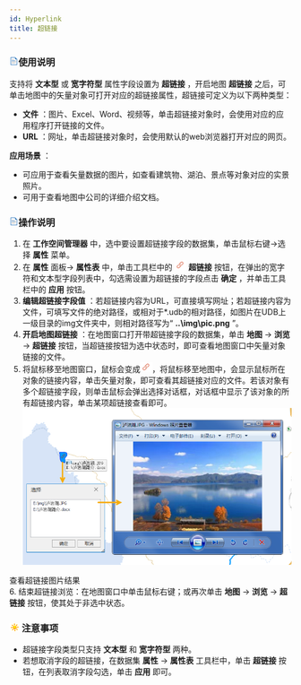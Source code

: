 ```yaml
---
id: Hyperlink
title: 超链接
---
```

### ![](../../img/read.gif)使用说明

支持将 **文本型** 或 **宽字符型** 属性字段设置为 **超链接** ，开启地图 **超链接**
之后，可单击地图中的矢量对象可打开对应的超链接属性，超链接可定义为以下两种类型：

  * **文件** ：图片、Excel、Word、视频等，单击超链接对象时，会使用对应的应用程序打开链接的文件。
  * **URL** ：网址，单击超链接对象时，会使用默认的web浏览器打开对应的网页。

**应用场景** ：

  * 可应用于查看矢量数据的图片，如查看建筑物、湖泊、景点等对象对应的实景照片。
  * 可用于查看地图中公司的详细介绍文档。

### ![](../../img/read.gif)操作说明

  1. 在 **工作空间管理器** 中，选中要设置超链接字段的数据集，单击鼠标右键->选择 **属性** 菜单。
  2. 在 **属性** 面板-> **属性表** 中，单击工具栏中的 ![](img/HyperlinkIcon.png) **超链接** 按钮，在弹出的宽字符和文本型字段列表中，勾选需设置为超链接的字段点击 **确定** ，并单击工具栏中的 **应用** 按钮。    
 3. **编辑超链接字段值** ：若超链接内容为URL，可直接填写网址；若超链接内容为文件，可填写文件的绝对路径，或相对于*.udb的相对路径，如图片在UDB上一级目录的img文件夹中，则相对路径写为“ **..\img\pic.png** ”。
  4. **开启地图超链接** ：在地图窗口打开带超链接字段的数据集，单击 **地图** -> **浏览** -> **超链接** 按钮，当超链接按钮为选中状态时，即可查看地图窗口中矢量对象链接的文件。
  5. 将鼠标移至地图窗口，鼠标会变成![](img/HyperlinkIcon.png)，将鼠标移至地图中，会显示鼠标所在对象的链接内容，单击矢量对象，即可查看其超链接对应的文件。若该对象有多个超链接字段，则单击鼠标会弹出选择对话框，对话框中显示了该对象的所有超链接内容，单击某项超链接查看即可。
![](img/HyperlinkResult.png)  

查看超链接图片结果  
  6. 结束超链接浏览：在地图窗口中单击鼠标右键；或再次单击 **地图** -> **浏览** -> **超链接** 按钮，使其处于非选中状态。

### ![](../../img/note.png)注意事项

  * 超链接字段类型只支持 **文本型** 和 **宽字符型** 两种。
  * 若想取消字段的超链接，在数据集 **属性** -> **属性表** 工具栏中，单击 **超链接** 按钮，在列表取消字段勾选，单击 **应用** 即可。

